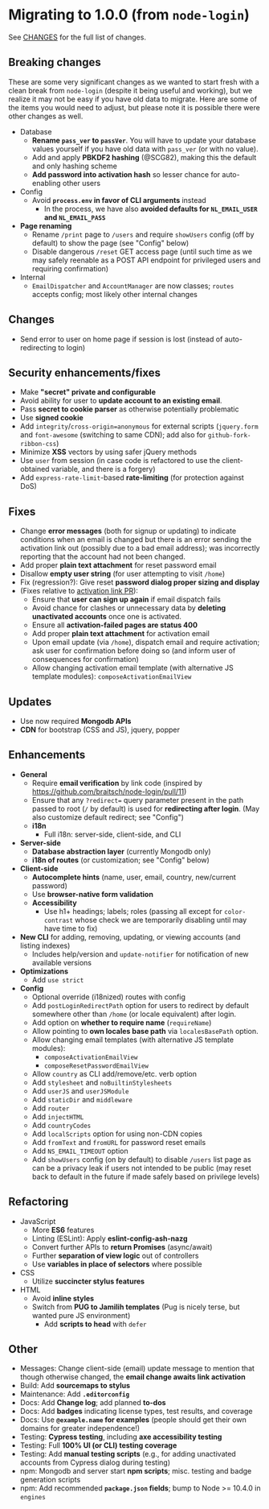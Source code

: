 # Migrating to 1.0.0 (from `node-login`)

See [CHANGES](../CHANGES.md) for the full list of changes.

## Breaking changes

These are some very significant changes as we wanted to start fresh with
a clean break from `node-login` (despite it being useful and working),
but we realize it may not be easy if you have old data to migrate. Here are
some of the items you would need to adjust, but please note it is possible
there were other changes as well.

- Database
    - **Rename `pass_ver` to `passVer`**. You will have to update your
        database values yourself if you have old data with `pass_ver` (or
        with no value).
    - Add and apply **PBKDF2 hashing** (@SCG82), making this the default
        and only hashing scheme
    - **Add password into activation hash** so lesser chance for auto-enabling
        other users
- Config
    - Avoid **`process.env` in favor of CLI arguments** instead
        - In the process, we have also **avoided defaults for `NL_EMAIL_USER` and `NL_EMAIL_PASS`**
- **Page renaming**
    - Rename `/print` page to `/users` and require `showUsers` config (off
        by default) to show the page (see "Config" below)
    - Disable dangerous `/reset` GET access page (until such time as
        we may safely reenable as a POST API endpoint for privileged users
        and requiring confirmation)
- Internal
    - `EmailDispatcher` and `AccountManager` are now classes;
        `routes` accepts config; most likely other internal changes

## Changes

- Send error to user on home page if session is lost (instead of auto-redirecting
    to login)

## Security enhancements/fixes

- Make **"secret" private and configurable**
- Avoid ability for user to **update account to an existing email**.
- Pass **secret to cookie parser** as otherwise potentially problematic
- Use **signed cookie**
- Add `integrity`/`cross-origin=anonymous` for external scripts (`jquery.form`
    and `font-awesome` (switching to same CDN); add also
    for `github-fork-ribbon-css`)
- Minimize **XSS** vectors by using safer jQuery methods
- Use `user` from session (in case code is refactored to use
    the client-obtained variable, and there is a forgery)
- Add `express-rate-limit`-based **rate-limiting** (for protection
    against DoS)

## Fixes

- Change **error messages** (both for signup or updating) to indicate
    conditions when an email is changed but there is an error sending
    the activation link out (possibly due to a bad email address); was
    incorrectly reporting that the account had not been changed.
- Add proper **plain text attachment** for reset password email
- Disallow **empty user string** (for user attempting to visit `/home`)
- Fix (regression?): Give reset **password dialog proper sizing and display**
- (Fixes relative to [activation link PR](https://github.com/braitsch/node-login/pull/11)):
    - Ensure that **user can sign up again** if email dispatch fails
    - Avoid chance for clashes or unnecessary data by **deleting
        unactivated accounts** once one is activated.
    - Ensure all **activation-failed pages are status 400**
    - Add proper **plain text attachment** for activation email
    - Upon email update (via `/home`), dispatch email and require activation;
        ask user for confirmation before doing so (and inform user of
        consequences for confirmation)
    - Allow changing activation email template (with alternative JS
        template modules): `composeActivationEmailView`

## Updates

- Use now required **Mongodb APIs**
- **CDN** for bootstrap (CSS and JS), jquery, popper

## Enhancements

- **General**
    - Require **email verification** by link code (inspired by
      <https://github.com/braitsch/node-login/pull/11>)
    - Ensure that any `?redirect=` query parameter present in
      the path passed to root (`/` by default) is used for **redirecting after
      login**. (May also customize default redirect; see "Config")
    - **i18n**
        - Full i18n: server-side, client-side, and CLI
- **Server-side**
    - **Database abstraction layer** (currently Mongodb only)
    - **i18n of routes** (or customization; see "Config" below)
- **Client-side**
  - **Autocomplete hints** (name, user, email, country, new/current password)
  - Use **browser-native form validation**
  - **Accessibility**
      - Use h1+ headings; labels; roles (passing all except for
          `color-contrast` whose check we are temporarily disabling until
          may have time to fix)
- **New CLI** for adding, removing, updating, or viewing accounts (and
  listing indexes)
  - Includes help/version and `update-notifier` for notification of
      new available versions
- **Optimizations**
    - Add `use strict`
- **Config**
    - Optional override (i18nized) routes with config
    - Add `postLoginRedirectPath` option for users to redirect by
        default somewhere other than `/home` (or locale equivalent) after
        login.
    - Add option on **whether to require name** (`requireName`)
    - Allow pointing to **own locales base path** via `localesBasePath` option.
    - Allow changing email templates (with alternative JS template modules):
        - `composeActivationEmailView`
        - `composeResetPasswordEmailView`
    - Allow `country` as CLI add/remove/etc. verb option
    - Add `stylesheet` and `noBuiltinStylesheets`
    - Add `userJS` and `userJSModule`
    - Add `staticDir` and `middleware`
    - Add `router`
    - Add `injectHTML`
    - Add `countryCodes`
    - Add `localScripts` option for using non-CDN copies
    - Add `fromText` and `fromURL` for password reset emails
    - Add `NS_EMAIL_TIMEOUT` option
    - Add `showUsers` config (on by default) to disable `/users` list page
        as can be a privacy leak if users not intended to be public
        (may reset back to default in the future if made safely based
        on privilege levels)

## Refactoring

- JavaScript
    - More **ES6** features
    - Linting (ESLint): Apply **eslint-config-ash-nazg**
    - Convert further APIs to **return Promises** (async/await)
    - Further **separation of view logic** out of controllers
    - Use **variables in place of selectors** where possible
- CSS
    - Utilize **succincter stylus features**
- HTML
    - Avoid **inline styles**
    - Switch from **PUG to Jamilih templates** (Pug is nicely terse, but
        wanted pure JS environment)
        - Add **scripts to head** with `defer`

## Other

- Messages: Change client-side (email) update message to mention
    that though otherwise changed, the **email change awaits link activation**
- Build: Add **sourcemaps to stylus**
- Maintenance: Add **`.editorconfig`**
- Docs: Add **Change log**; add planned **to-dos**
- Docs: Add **badges** indicating license types, test results, and coverage
- Docs: Use **`@example.name` for examples** (people should get their own
    domains for greater independence!)
- Testing: **Cypress testing**, including **axe accessibility testing**
- Testing: Full **100% UI (or CLI) testing coverage**
- Testing: Add **manual testing scripts** (e.g., for adding unactivated
    accounts from Cypress dialog during testing)
- npm: Mongodb and server start **npm scripts**; misc. testing and badge
    generation scripts
- npm: Add recommended **`package.json` fields**; bump to Node >= 10.4.0 in
    `engines`
